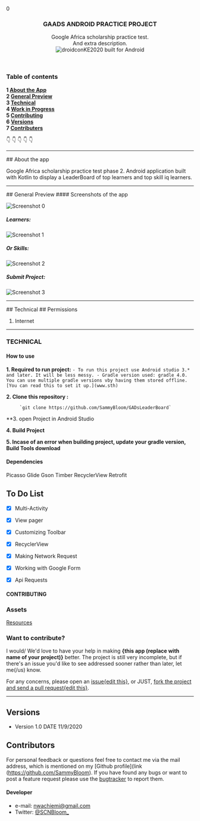 0<p align="center">
  <h3 align="center">GAADS ANDROID PRACTICE PROJECT</h3>
  
  <p align="center">
    Google Africa scholarship practice test. <br>
   And extra description.
    <br>
     <img src="https://forthebadge.com/images/badges/built-for-android.svg" alt="droidconKE2020 built for Android">
    <br>
    </p>

<br>

### Table of contents

**1 [About the App](#about-the-app)**<br>
**2 [General Preview](#general-preview)**<br>
**3 [Technical](#technical)**<br>
**4 [Work in Progress](#work-in-progress)**<br>
**5 [Contributing](#contributing)**<br>
**6 [Versions](#versions)**<br>
**7 [Contributers](#contributers)**<br>

:point_down: :point_down: :point_down: :point_down: :point_down:


<hr>
## About the app

Google Africa scholarship practice test phase 2. Android application built with Kotlin to display a LeaderBoard of top learners and top skill iq learners.

<hr>
## General Preview
#### Screenshots of the app

![Screenshot 0](images/Launch.jpg) 

##### Learners:
![Screenshot 1](images/TopLearners.jpg)

##### Or Skills:
![Screenshot 2](images/SkillIQ.jpg)

##### Submit Project:
![Screenshot 3](images/Submit.jpg) 


<hr>
## Technical
## Permissions

1. Internet

<hr>

### TECHNICAL

#### How to use

**1. Required to run project:**
       ` - To run this project use Android studio 3.* and later. It will be less messy.
         - Gradle version used: gradle 4.0. You can use multiple gradle versions vby having them stored offline. [You can read this to set it up.](www.sth)
        `

**2. Clone this repository :**
 
         `git clone https://github.com/SammyBloom/GADsLeaderBoard`
         
**3. open Project in Android Studio

**4. Build Project**

**5. Incase of an error when building project, update your gradle version, Build Tools download**


#### Dependencies
Picasso
Glide
Gson
Timber
RecyclerView
Retrofit

## To Do List

- [x] Multi-Activity 
- [x] View pager
- [x] Customizing Toolbar
- [x] RecyclerView
- [x] Making Network Request
- [x] Working with Google Form
- [x] Api Requests


#### CONTRIBUTING
### Assets

[Resources](https://drive.google.com/drive/folders/1l-huMnFzu0Lh_olBCzHgovsUCwbKouMb)

### Want to contribute?
I would/ We'd love to have your help in making  **{this app (replace with name of your project)}** better. The project is still very incomplete, but if there's an issue you'd like to see addressed sooner rather than later, let me(/us) know. 

For any concerns, please open an [issue{edit this}](https://github.com/SammyBloom/GADsLeaderBoard/issues), or JUST, [fork the project and send a pull request{edit this}](https://github.com/YourUserNameHere/ProjectName/pulls). 

<hr>


## Versions 
* Version 1.0  DATE 11/9/2020


## Contributors
For personal feedback or questions feel free to contact me via the mail address, which is mentioned on my [Github profile](link (https://github.com/SammyBloom). If you have found any bugs or want to post a feature request please use the [bugtracker](https://github.com/SammyBloom/GADsLeaderBoard/issues) to report them.


#### Developer
* e-mail: nwachiemi@gmail.com
* Twitter: [@SCNBloom_](https://twitter.com/maina_irungu_ "maina_irungu_")

